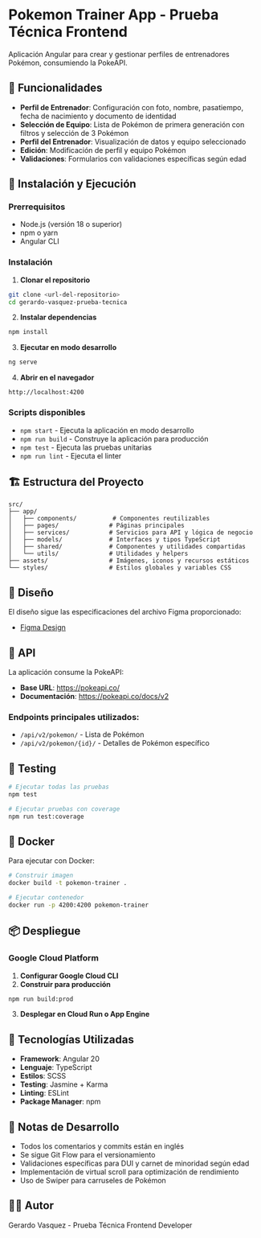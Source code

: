 # Pokemon Trainer App - Prueba Técnica Frontend

Aplicación Angular para crear y gestionar perfiles de entrenadores Pokémon, consumiendo la PokeAPI.

## 🎯 Funcionalidades

- **Perfil de Entrenador**: Configuración con foto, nombre, pasatiempo, fecha de nacimiento y documento de identidad
- **Selección de Equipo**: Lista de Pokémon de primera generación con filtros y selección de 3 Pokémon
- **Perfil del Entrenador**: Visualización de datos y equipo seleccionado
- **Edición**: Modificación de perfil y equipo Pokémon
- **Validaciones**: Formularios con validaciones específicas según edad

## 🚀 Instalación y Ejecución

### Prerrequisitos
- Node.js (versión 18 o superior)
- npm o yarn
- Angular CLI

### Instalación

1. **Clonar el repositorio**
```bash
git clone <url-del-repositorio>
cd gerardo-vasquez-prueba-tecnica
```

2. **Instalar dependencias**
```bash
npm install
```

3. **Ejecutar en modo desarrollo**
```bash
ng serve
```

4. **Abrir en el navegador**
```
http://localhost:4200
```

### Scripts disponibles

- `npm start` - Ejecuta la aplicación en modo desarrollo
- `npm run build` - Construye la aplicación para producción
- `npm test` - Ejecuta las pruebas unitarias
- `npm run lint` - Ejecuta el linter

## 🏗️ Estructura del Proyecto

```
src/
├── app/
│   ├── components/          # Componentes reutilizables
│   ├── pages/              # Páginas principales
│   ├── services/           # Servicios para API y lógica de negocio
│   ├── models/             # Interfaces y tipos TypeScript
│   ├── shared/             # Componentes y utilidades compartidas
│   └── utils/              # Utilidades y helpers
├── assets/                 # Imágenes, iconos y recursos estáticos
└── styles/                 # Estilos globales y variables CSS
```

## 🎨 Diseño

El diseño sigue las especificaciones del archivo Figma proporcionado:
- [Figma Design](https://www.figma.com/file/hYCiD7uLE5ICSZLxrYJqZ3/Pokemon-Trainer?node-id=0%3A1)

## 🔌 API

La aplicación consume la PokeAPI:
- **Base URL**: https://pokeapi.co/
- **Documentación**: https://pokeapi.co/docs/v2

### Endpoints principales utilizados:
- `/api/v2/pokemon/` - Lista de Pokémon
- `/api/v2/pokemon/{id}/` - Detalles de Pokémon específico

## 🧪 Testing

```bash
# Ejecutar todas las pruebas
npm test

# Ejecutar pruebas con coverage
npm run test:coverage
```

## 🐳 Docker

Para ejecutar con Docker:

```bash
# Construir imagen
docker build -t pokemon-trainer .

# Ejecutar contenedor
docker run -p 4200:4200 pokemon-trainer
```

## 📦 Despliegue

### Google Cloud Platform

1. **Configurar Google Cloud CLI**
2. **Construir para producción**
```bash
npm run build:prod
```
3. **Desplegar en Cloud Run o App Engine**

## 🔧 Tecnologías Utilizadas

- **Framework**: Angular 20
- **Lenguaje**: TypeScript
- **Estilos**: SCSS
- **Testing**: Jasmine + Karma
- **Linting**: ESLint
- **Package Manager**: npm

## 📝 Notas de Desarrollo

- Todos los comentarios y commits están en inglés
- Se sigue Git Flow para el versionamiento
- Validaciones específicas para DUI y carnet de minoridad según edad
- Implementación de virtual scroll para optimización de rendimiento
- Uso de Swiper para carruseles de Pokémon

## 👨‍💻 Autor

Gerardo Vasquez - Prueba Técnica Frontend Developer
